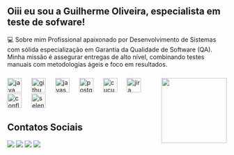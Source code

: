 ## Oiii eu sou a Guilherme Oliveira, especialista em teste de sofware!

💻 Sobre mim
Profissional apaixonado por Desenvolvimento de Sistemas com sólida especialização em Garantia da Qualidade de Software (QA). Minha missão é assegurar entregas de alto nível, combinando testes manuais com metodologias ágeis e foco em resultados.

<div align="center">
</div>

###

<img align="right" height="150" src="https://media.tenor.com/AMT-eMhjSywAAAAi/sappy-seals.gif"  />

###

<div align="left">
  <img src="https://cdn.jsdelivr.net/gh/devicons/devicon/icons/java/java-original.svg" height="33" alt="java logo"  />
  <img width="14" />
  <img src="https://cdn.jsdelivr.net/gh/devicons/devicon/icons/github/github-original.svg" height="33" alt="github logo"  />
  <img width="14" />
  <img src="https://cdn.jsdelivr.net/gh/devicons/devicon/icons/javascript/javascript-original.svg" height="33" alt="javascript logo"  />
  <img width="14" />
  <img src="https://cdn.jsdelivr.net/gh/devicons/devicon/icons/postgresql/postgresql-original.svg" height="33" alt="postgresql logo"  />
  <img width="14" />
  <img src="https://cdn.jsdelivr.net/gh/devicons/devicon/icons/cucumber/cucumber-plain.svg" height="33" alt="cucumber logo"  />
  <img width="14" />
  <img src="https://cdn.jsdelivr.net/gh/devicons/devicon/icons/jira/jira-original.svg" height="33" alt="jira logo"  />
  <img width="14" />
  <img src="https://cdn.jsdelivr.net/gh/devicons/devicon/icons/confluence/confluence-original.svg" height="33" alt="confluence logo"  />
  <img width="14" />
  <img src="https://cdn.jsdelivr.net/gh/devicons/devicon/icons/selenium/selenium-original.svg" height="33" alt="selenium logo"  />
</div>


##

## Contatos Sociais 
<div> 
  <a href="https://www.instagram.com/gui_cafezinho/" target="_blank"><img src="https://img.shields.io/badge/-Instagram-%23E4405F?style=for-the-badge&logo=instagram&logoColor=white" target="_blank"></a>
 	<a href="https://www.twitch.tv/" target="_blank"><img src="https://img.shields.io/badge/Twitch-9146FF?style=for-the-badge&logo=twitch&logoColor=white" target="_blank"></a>
 <a href="https://discord.gg/cafezinho2406" target="_blank"><img src="https://img.shields.io/badge/Discord-7289DA?style=for-the-badge&logo=discord&logoColor=white" target="_blank"></a> 
  <a href = "mailto:guilhermeosilva2406@gmail.com"><img src="https://img.shields.io/badge/-Gmail-%23333?style=for-the-badge&logo=gmail&logoColor=white" target="_blank"></a>




